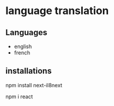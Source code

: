 # language translation

## Languages
- english
- french

## installations

npm install next-il8next

npm i react